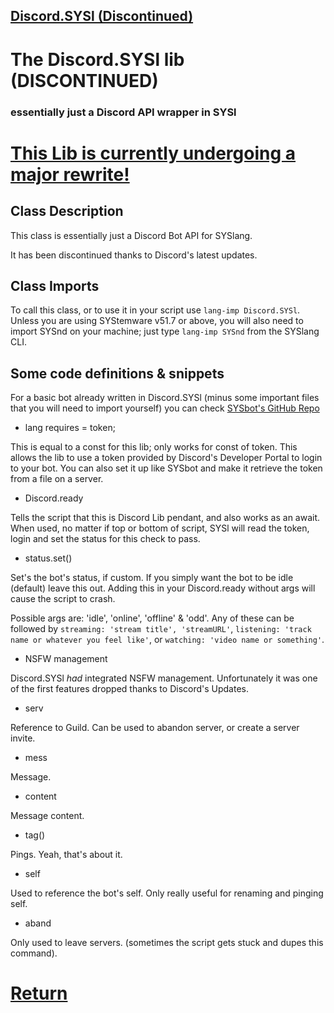 ## [Discord.SYSl (Discontinued)](https://systemware.ga/SYSlang/#index)

# The Discord.SYSl lib (DISCONTINUED)
### essentially just a Discord API wrapper in SYSl
# [This Lib is currently undergoing a major rewrite!](https://discord.gg/v5VKgHty2y)

## Class Description
This class is essentially just a Discord Bot API for SYSlang.

It has been discontinued thanks to Discord's latest updates.

## Class Imports
To call this class, or to use it in your script use `lang-imp Discord.SYSl`. Unless you are using SYStemware v51.7 or above, you will also need to import SYSnd on your machine; just type `lang-imp SYSnd` from the SYSlang CLI.

## Some code definitions & snippets

For a basic bot already written in Discord.SYSl (minus some important files that you will need to import yourself) you can check [SYSbot's GitHub Repo](https://github.com/CKStudios2018/SYSbot/)
- lang requires = token;

This is equal to a const for this lib; only works for const of token.
This allows the lib to use a token provided by Discord's Developer Portal to login to your bot. You can also set it up like SYSbot and make it retrieve the token from a file on a server.
- Discord.ready

Tells the script that this is Discord Lib pendant, and also works as an await.
When used, no matter if top or bottom of script, SYSl will read the token, login and set the status for this check to pass.
- status.set()

Set's the bot's status, if custom. If you simply want the bot to be idle (default) leave this out.
Adding this in your Discord.ready without args will cause the script to crash.

Possible args are: 'idle', 'online', 'offline' & 'odd'. Any of these can be followed by `streaming: 'stream title', 'streamURL'`, `listening: 'track name or whatever you feel like'`, or `watching: 'video name or something'`.
- NSFW management

Discord.SYSl _had_ integrated NSFW management. Unfortunately it was one of the first features dropped thanks to Discord's Updates.
- serv

Reference to Guild. Can be used to abandon server, or create a server invite.
- mess

Message.
- content

Message content.
- tag()

Pings. Yeah, that's about it.
- self

Used to reference the bot's self. Only really useful for renaming and pinging self.
- aband

Only used to leave servers. (sometimes the script gets stuck and dupes this command).

# [Return](https://systemware.ga/SYSlang/class)
